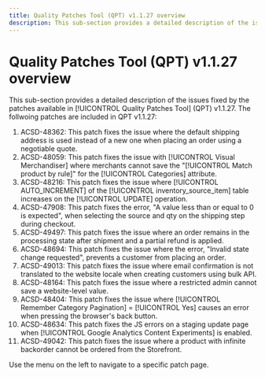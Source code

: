 ```yaml
---
title: Quality Patches Tool (QPT) v1.1.27 overview
description: This sub-section provides a detailed description of the issues fixed by the patches available in [!UICONTROL Quality Patches Tool] (QPT) v1.1.27.
---
```


# Quality Patches Tool (QPT) v1.1.27 overview

This sub-section provides a detailed description of the issues fixed by the patches available in [!UICONTROL Quality Patches Tool] (QPT) v1.1.27. The follwoing patches are included in QPT v1.1.27:

1. ACSD-48362: This patch fixes the issue where the default shipping address is used instead of a new one when placing an order using a negotiable quote.
1. ACSD-48059: This patch fixes the issue with [!UICONTROL Visual Merchandiser] where merchants cannot save the "[!UICONTROL Match product by rule]" for the [!UICONTROL Categories] attribute.
1. ACSD-48216: This patch fixes the issue where [!UICONTROL AUTO_INCREMENT] of the [!UICONTROL inventory_source_item] table increases on the [!UICONTROL UPDATE] operation.
1. ACSD-47908: This patch fixes the error, "A value less than or equal to 0 is expected", when selecting the source and qty on the shipping step during checkout.
1. ACSD-49497: This patch fixes the issue where an order remains in the processing state after shipment and a partial refund is applied.
1. ACSD-48694: This patch fixes the issue where the error, "Invalid state change requested", prevents a customer from placing an order.
1. ACSD-49013: This patch fixes the issue where email confirmation is not translated to the website locale when creating customers using bulk API.
1. ACSD-48164: This patch fixes the issue where a restricted admin cannot save a website-level value.
1. ACSD-48404: This patch fixes the issue where [!UICONTROL Remember Category Pagination] = [!UICONTROL Yes] causes an error when pressing the browser's back button.
1. ACSD-48634: This patch fixes the JS errors on a staging update page when [!UICONTROL Google Analytics Content Experiments] is enabled.
1. ACSD-49042: This patch fixes the issue where a product with infinite backorder cannot be ordered from the Storefront.

Use the menu on the left to navigate to a specific patch page.


